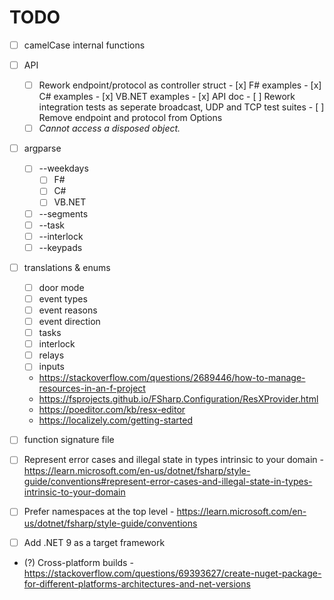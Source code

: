 # TODO

- [ ] camelCase internal functions

- [ ] API
    - [ ] Rework endpoint/protocol as controller struct
          - [x] F# examples
          - [x] C# examples
          - [x] VB.NET examples
          - [x] API doc
          - [ ] Rework integration tests as seperate broadcast, UDP and TCP test suites
          - [ ] Remove endpoint and protocol from Options
    - [ ] _Cannot access a disposed object._

- [ ] argparse
    - [ ] --weekdays
        - [ ] F#
        - [ ] C#
        - [ ] VB.NET
    - [ ] --segments
    - [ ] --task
    - [ ] --interlock
    - [ ] --keypads

- [ ] translations & enums
    - [ ] door mode
    - [ ] event types
    - [ ] event reasons
    - [ ] event direction
    - [ ] tasks
    - [ ] interlock
    - [ ] relays
    - [ ] inputs
    - https://stackoverflow.com/questions/2689446/how-to-manage-resources-in-an-f-project
    - https://fsprojects.github.io/FSharp.Configuration/ResXProvider.html
    - https://poeditor.com/kb/resx-editor
    - https://localizely.com/getting-started

- [ ] function signature file
- [ ] Represent error cases and illegal state in types intrinsic to your domain
      - https://learn.microsoft.com/en-us/dotnet/fsharp/style-guide/conventions#represent-error-cases-and-illegal-state-in-types-intrinsic-to-your-domain
- [ ] Prefer namespaces at the top level
      - https://learn.microsoft.com/en-us/dotnet/fsharp/style-guide/conventions
- [ ] Add .NET 9 as a target framework
- (?) Cross-platform builds
      - https://stackoverflow.com/questions/69393627/create-nuget-package-for-different-platforms-architectures-and-net-versions

